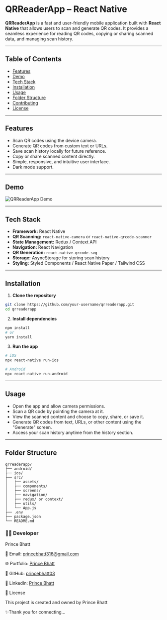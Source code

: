 # QRReaderApp – React Native

**QRReaderApp** is a fast and user-friendly mobile application built with **React Native** that allows users to scan and generate QR codes. It provides a seamless experience for reading QR codes, copying or sharing scanned data, and managing scan history.

---

## Table of Contents

* [Features](#features)
* [Demo](#demo)
* [Tech Stack](#tech-stack)
* [Installation](#installation)
* [Usage](#usage)
* [Folder Structure](#folder-structure)
* [Contributing](#contributing)
* [License](#license)

---

## Features

* Scan QR codes using the device camera.
* Generate QR codes from custom text or URLs.
* Save scan history locally for future reference.
* Copy or share scanned content directly.
* Simple, responsive, and intuitive user interface.
* Dark mode support.

---

## Demo

![QRReaderApp Demo](link-to-screenshots-or-gif)

---

## Tech Stack

* **Framework:** React Native
* **QR Scanning:** `react-native-camera` or `react-native-qrcode-scanner`
* **State Management:** Redux / Context API
* **Navigation:** React Navigation
* **QR Generation:** `react-native-qrcode-svg`
* **Storage:** AsyncStorage for storing scan history
* **Styling:** Styled Components / React Native Paper / Tailwind CSS

---

## Installation

1. **Clone the repository**

```bash
git clone https://github.com/your-username/qrreaderapp.git
cd qrreaderapp
```

2. **Install dependencies**

```bash
npm install
# or
yarn install
```

3. **Run the app**

```bash
# iOS
npx react-native run-ios

# Android
npx react-native run-android
```

---

## Usage

* Open the app and allow camera permissions.
* Scan a QR code by pointing the camera at it.
* View the scanned content and choose to copy, share, or save it.
* Generate QR codes from text, URLs, or other content using the "Generate" screen.
* Access your scan history anytime from the history section.

---

## Folder Structure

```
qrreaderapp/
├── android/
├── ios/
├── src/
│   ├── assets/
│   ├── components/
│   ├── screens/
│   ├── navigation/
│   ├── redux/ or context/
│   ├── utils/
│   └── App.js
├── .env
├── package.json
└── README.md
```

### 👨‍💻 Developer

Prince Bhatt

📧 Email: princebhatt316@gmail.com

🌐 Portfolio: [Prince Bhatt](https://princebhatt03.github.io/Portfolio)

💼 GitHub: [princebhatt03](https://github.com/princebhatt03)

💬 LinkedIn: [Prince Bhatt](https://www.linkedin.com/in/prince-bhatt-0958a725a/)

📄 License

This project is created and owned by Prince Bhatt

✨Thank you for connecting...
